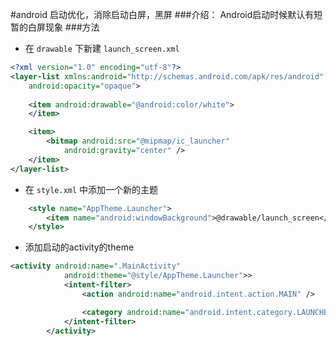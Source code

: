#android 启动优化，消除启动白屏，黑屏
###介绍：
    Android启动时候默认有短暂的白屏现象
###方法
* 在 `drawable` 下新建 `launch_screen.xml` 

```xml
<?xml version="1.0" encoding="utf-8"?>
<layer-list xmlns:android="http://schemas.android.com/apk/res/android"
    android:opacity="opaque">
    
    <item android:drawable="@android:color/white">
    </item>

    <item>
        <bitmap android:src="@mipmap/ic_launcher"
            android:gravity="center" />
    </item>
</layer-list>

```

* 在 `style.xml` 中添加一个新的主题

```xml
    <style name="AppTheme.Launcher">
        <item name="android:windowBackground">@drawable/launch_screen</item>
    </style>
```

* 添加启动的activity的theme
```xml
<activity android:name=".MainActivity"
            android:theme="@style/AppTheme.Launcher">>
            <intent-filter>
                <action android:name="android.intent.action.MAIN" />

                <category android:name="android.intent.category.LAUNCHER" />
            </intent-filter>
        </activity>
```



